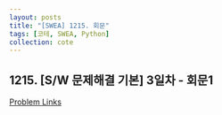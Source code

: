 ```yaml
---
layout: posts
title: "[SWEA] 1215. 회문"
tags: [코테, SWEA, Python]
collection: cote
---
```


## 1215. [S/W 문제해결 기본] 3일차 - 회문1

[Problem Links](https://swexpertacademy.com/main/code/problem/problemDetail.do?contestProbId=AV14QpAaAAwCFAYi&categoryId=AV14QpAaAAwCFAYi&categoryType=CODE&problemTitle=S%2FW+%EB%AC%B8%EC%A0%9C%ED%95%B4%EA%B2%B0&orderBy=FIRST_REG_DATETIME&selectCodeLang=ALL&select-1=&pageSize=10&pageIndex=5)


<script src="https://gist.github.com/HyangsukMin/7828c69cb30ab65466db7c46b45b4f31.js"></script>
